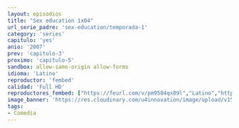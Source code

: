 ```yaml
---
layout: episodios
title: "Sex education 1x04"
url_serie_padre: 'sex-education/temporada-1'
category: 'series'
capitulo: 'yes'
anio: '2007'
prev: 'capitulo-3'
proximo: 'capitulo-5'
sandbox: allow-same-origin allow-forms
idioma: 'Latino'
reproductor: 'fembed'
calidad: 'Full HD'
reproductores_fembed: ["https://feurl.com/v/pm9584qx89l","Latino","https://animekao.xyz/v/4d9jg-z1y91","Latino","https://jplayer.club/v/p8qz3sm2ej758g6","Latino","https://myurlshort.live/v/14lewfjn1ljyllz","Latino"]
image_banner: 'https://res.cloudinary.com/u4innovation/image/upload/v1565906678/sex-poster-min_yeylaj.jpg'
tags:
- Comedia
---
```













